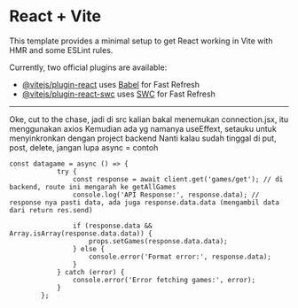 # React + Vite

This template provides a minimal setup to get React working in Vite with HMR and some ESLint rules.

Currently, two official plugins are available:

- [@vitejs/plugin-react](https://github.com/vitejs/vite-plugin-react/blob/main/packages/plugin-react/README.md) uses [Babel](https://babeljs.io/) for Fast Refresh
- [@vitejs/plugin-react-swc](https://github.com/vitejs/vite-plugin-react-swc) uses [SWC](https://swc.rs/) for Fast Refresh

----------------------------

Oke, cut to the chase, jadi di src kalian bakal menemukan connection.jsx, itu menggunakan axios
Kemudian ada yg namanya useEffext, setauku untuk menyinkronkan dengan project backend
Nanti kalau sudah tinggal di put, post, delete, jangan lupa async = 
contoh
```
const datagame = async () => {
            try {
                const response = await client.get('games/get'); // di backend, route ini mengarah ke getAllGames
                console.log('API Response:', response.data); // response nya pasti data, ada juga response.data.data (mengambil data dari return res.send)
                
                if (response.data && Array.isArray(response.data.data)) {
                    props.setGames(response.data.data);
                } else {
                    console.error('Format error:', response.data);
                }
            } catch (error) {
                console.error('Error fetching games:', error);
            }
        };
```
